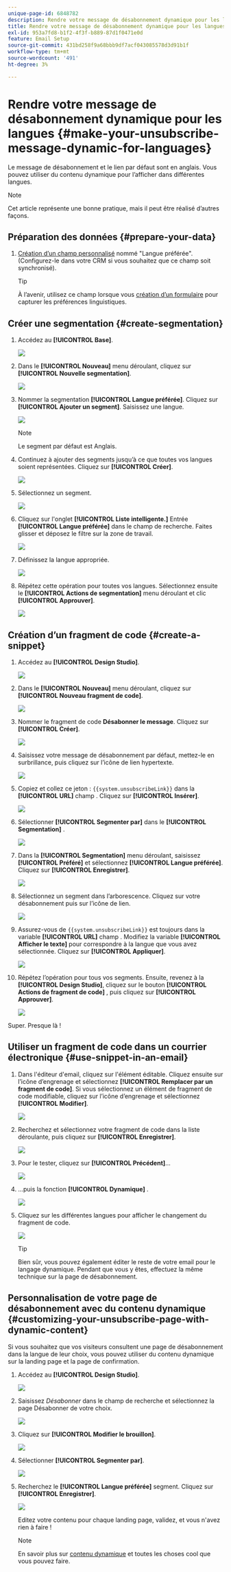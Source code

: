 ```yaml
---
unique-page-id: 6848782
description: Rendre votre message de désabonnement dynamique pour les langues - Documents Marketo - Documentation du produit
title: Rendre votre message de désabonnement dynamique pour les langues
exl-id: 953a7fd8-b1f2-4f3f-b889-87d1f0471e0d
feature: Email Setup
source-git-commit: 431bd258f9a68bbb9df7acf043085578d3d91b1f
workflow-type: tm+mt
source-wordcount: '491'
ht-degree: 3%

---
```


# Rendre votre message de désabonnement dynamique pour les langues {#make-your-unsubscribe-message-dynamic-for-languages}

Le message de désabonnement et le lien par défaut sont en anglais. Vous pouvez utiliser du contenu dynamique pour l’afficher dans différentes langues.

>[!NOTE]
>
>Cet article représente une bonne pratique, mais il peut être réalisé d’autres façons.

## Préparation des données {#prepare-your-data}

1. [Création d’un champ personnalisé](/help/marketo/product-docs/administration/field-management/create-a-custom-field-in-marketo.md) nommé &quot;Langue préférée&quot;. (Configurez-le dans votre CRM si vous souhaitez que ce champ soit synchronisé).

   >[!TIP]
   >
   >À l’avenir, utilisez ce champ lorsque vous [création d’un formulaire](/help/marketo/product-docs/demand-generation/forms/creating-a-form/create-a-form.md) pour capturer les préférences linguistiques.

## Créer une segmentation {#create-segmentation}

1. Accédez au **[!UICONTROL Base]**.

   ![](assets/make-your-unsubscribe-message-dynamic-for-languages-1.png)

1. Dans le **[!UICONTROL Nouveau]** menu déroulant, cliquez sur **[!UICONTROL Nouvelle segmentation]**.

   ![](assets/make-your-unsubscribe-message-dynamic-for-languages-2.png)

1. Nommer la segmentation **[!UICONTROL Langue préférée]**. Cliquez sur **[!UICONTROL Ajouter un segment]**. Saisissez une langue.

   ![](assets/make-your-unsubscribe-message-dynamic-for-languages-3.png)

   >[!NOTE]
   >
   >Le segment par défaut est Anglais.

1. Continuez à ajouter des segments jusqu’à ce que toutes vos langues soient représentées. Cliquez sur **[!UICONTROL Créer]**.

   ![](assets/make-your-unsubscribe-message-dynamic-for-languages-4.png)

1. Sélectionnez un segment.

   ![](assets/make-your-unsubscribe-message-dynamic-for-languages-5.png)

1. Cliquez sur l&#39;onglet **[!UICONTROL Liste intelligente.]** Entrée **[!UICONTROL Langue préférée]** dans le champ de recherche. Faites glisser et déposez le filtre sur la zone de travail.

   ![](assets/make-your-unsubscribe-message-dynamic-for-languages-6.png)

1. Définissez la langue appropriée.

   ![](assets/make-your-unsubscribe-message-dynamic-for-languages-7.png)

1. Répétez cette opération pour toutes vos langues. Sélectionnez ensuite le **[!UICONTROL Actions de segmentation]** menu déroulant et clic **[!UICONTROL Approuver]**.

   ![](assets/make-your-unsubscribe-message-dynamic-for-languages-8.png)

## Création d’un fragment de code {#create-a-snippet}

1. Accédez au **[!UICONTROL Design Studio]**.

   ![](assets/make-your-unsubscribe-message-dynamic-for-languages-9.png)

1. Dans le **[!UICONTROL Nouveau]** menu déroulant, cliquez sur **[!UICONTROL Nouveau fragment de code]**.

   ![](assets/make-your-unsubscribe-message-dynamic-for-languages-10.png)

1. Nommer le fragment de code **Désabonner le message**. Cliquez sur **[!UICONTROL Créer]**.

   ![](assets/make-your-unsubscribe-message-dynamic-for-languages-11.png)

1. Saisissez votre message de désabonnement par défaut, mettez-le en surbrillance, puis cliquez sur l’icône de lien hypertexte.

   ![](assets/make-your-unsubscribe-message-dynamic-for-languages-12.png)

1. Copiez et collez ce jeton : `{{system.unsubscribeLink}}` dans la **[!UICONTROL URL]** champ . Cliquez sur **[!UICONTROL Insérer]**.

   ![](assets/make-your-unsubscribe-message-dynamic-for-languages-13.png)

1. Sélectionner **[!UICONTROL Segmenter par]** dans le **[!UICONTROL Segmentation]** .

   ![](assets/make-your-unsubscribe-message-dynamic-for-languages-14.png)

1. Dans la **[!UICONTROL Segmentation]** menu déroulant, saisissez **[!UICONTROL Préféré]** et sélectionnez **[!UICONTROL Langue préférée]**. Cliquez sur **[!UICONTROL Enregistrer]**.

   ![](assets/make-your-unsubscribe-message-dynamic-for-languages-15.png)

1. Sélectionnez un segment dans l’arborescence. Cliquez sur votre désabonnement puis sur l’icône de lien.

   ![](assets/make-your-unsubscribe-message-dynamic-for-languages-16.png)

1. Assurez-vous de `{{system.unsubscribeLink}}` est toujours dans la variable **[!UICONTROL URL]** champ . Modifiez la variable **[!UICONTROL Afficher le texte]** pour correspondre à la langue que vous avez sélectionnée. Cliquez sur **[!UICONTROL Appliquer]**.

   ![](assets/make-your-unsubscribe-message-dynamic-for-languages-17.png)

1. Répétez l’opération pour tous vos segments. Ensuite, revenez à la **[!UICONTROL Design Studio]**, cliquez sur le bouton **[!UICONTROL Actions de fragment de code]** , puis cliquez sur **[!UICONTROL Approuver]**.

   ![](assets/make-your-unsubscribe-message-dynamic-for-languages-18.png)

Super. Presque là !

## Utiliser un fragment de code dans un courrier électronique {#use-snippet-in-an-email}

1. Dans l&#39;éditeur d&#39;email, cliquez sur l&#39;élément éditable. Cliquez ensuite sur l’icône d’engrenage et sélectionnez **[!UICONTROL Remplacer par un fragment de code]**. Si vous sélectionnez un élément de fragment de code modifiable, cliquez sur l’icône d’engrenage et sélectionnez **[!UICONTROL Modifier]**.

   ![](assets/make-your-unsubscribe-message-dynamic-for-languages-19.png)

1. Recherchez et sélectionnez votre fragment de code dans la liste déroulante, puis cliquez sur **[!UICONTROL Enregistrer]**.

   ![](assets/make-your-unsubscribe-message-dynamic-for-languages-20.png)

1. Pour le tester, cliquez sur **[!UICONTROL Précédent]**...

   ![](assets/make-your-unsubscribe-message-dynamic-for-languages-21.png)

1. ...puis la fonction **[!UICONTROL Dynamique]** .

   ![](assets/make-your-unsubscribe-message-dynamic-for-languages-22.png)

1. Cliquez sur les différentes langues pour afficher le changement du fragment de code.

   ![](assets/make-your-unsubscribe-message-dynamic-for-languages-23.png)

   >[!TIP]
   >
   >Bien sûr, vous pouvez également éditer le reste de votre email pour le langage dynamique. Pendant que vous y êtes, effectuez la même technique sur la page de désabonnement.

## Personnalisation de votre page de désabonnement avec du contenu dynamique {#customizing-your-unsubscribe-page-with-dynamic-content}

Si vous souhaitez que vos visiteurs consultent une page de désabonnement dans la langue de leur choix, vous pouvez utiliser du contenu dynamique sur la landing page et la page de confirmation.

1. Accédez au **[!UICONTROL Design Studio]**.

   ![](assets/make-your-unsubscribe-message-dynamic-for-languages-24.png)

1. Saisissez _Désabonner_ dans le champ de recherche et sélectionnez la page Désabonner de votre choix.

   ![](assets/make-your-unsubscribe-message-dynamic-for-languages-25.png)

1. Cliquez sur **[!UICONTROL Modifier le brouillon]**.

   ![](assets/make-your-unsubscribe-message-dynamic-for-languages-26.png)

1. Sélectionner **[!UICONTROL Segmenter par]**.

   ![](assets/make-your-unsubscribe-message-dynamic-for-languages-27.png)

1. Recherchez le **[!UICONTROL Langue préférée]** segment. Cliquez sur **[!UICONTROL Enregistrer]**.

   ![](assets/make-your-unsubscribe-message-dynamic-for-languages-28.png)

   Editez votre contenu pour chaque landing page, validez, et vous n&#39;avez rien à faire !

   >[!NOTE]
   >
   >En savoir plus sur [contenu dynamique](/help/marketo/product-docs/personalization/segmentation-and-snippets/segmentation/understanding-dynamic-content.md) et toutes les choses cool que vous pouvez faire.

